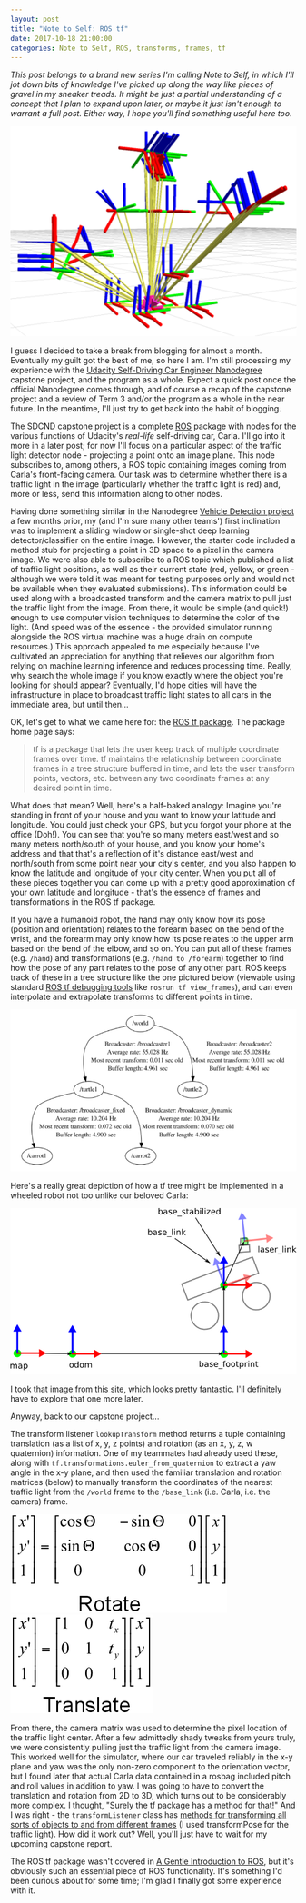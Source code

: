 ```yaml
---
layout: post
title: "Note to Self: ROS tf"
date: 2017-10-18 21:00:00 
categories: Note to Self, ROS, transforms, frames, tf
---
```

*This post belongs to a brand new series I'm calling Note to Self, in which I'll jot down bits of knowledge I've picked up along the way like pieces of gravel in my sneaker treads. It might be just a partial understanding of a concept that I plan to expand upon later, or maybe it just isn't enough to warrant a full post. Either way, I hope you'll find something useful here too.*

![ROS tf example](https://github.com/jeremy-shannon/jeremy-shannon.github.io/blob/master/images/ROS%20tf/tf_title_img.PNG?raw=true)

I guess I decided to take a break from blogging for almost a month. Eventually my guilt got the best of me, so here I am. I'm still processing my experience with the [Udacity Self-Driving Car Engineer Nanodegree](https://udacity.com/drive) capstone project, and the program as a whole. Expect a quick post once the official Nanodegree comes through, and of course a recap of the capstone project and a review of Term 3 and/or the program as a whole in the near future. In the meantime, I'll just try to get back into the habit of blogging.

The SDCND capstone project is a complete [ROS](http://www.ros.org) package with nodes for the various functions of Udacity's *real-life* self-driving car, Carla. I'll go into it more in a later post; for now I'll focus on a particular aspect of the traffic light detector node - projecting a point onto an image plane. This node subscribes to, among others, a ROS topic containing images coming from Carla's front-facing camera. Our task was to determine whether there is a traffic light in the image (particularly whether the traffic light is red) and, more or less, send this information along to other nodes. 

Having done something similar in the Nanodegree [Vehicle Detection project](http://jeremyshannon.com/2017/03/17/udacity-sdcnd-vehicle-detection.html) a few months prior, my (and I'm sure many other teams') first inclination was to implement a sliding window or single-shot deep learning detector/classifier on the entire image. However, the starter code included a method stub for projecting a point in 3D space to a pixel in the camera image. We were also able to subscribe to a ROS topic which published a list of traffic light positions, as well as their current state (red, yellow, or green - although we were told it was meant for testing purposes only and would not be available when they evaluated submissions). This information could be used along with a broadcasted transform and the camera matrix to pull just the traffic light from the image. From there, it would be simple (and quick!) enough to use computer vision techniques to determine the color of the light. (And speed was of the essence - the provided simulator running alongside the ROS virtual machine was a huge drain on compute resources.) This approach appealed to me especially because I've cultivated an appreciation for anything that relieves our algorithm from relying on machine learning inference and reduces processing time. Really, why search the whole image if you know exactly where the object you're looking for should appear? Eventually, I'd hope cities will have the infrastructure in place to broadcast traffic light states to all cars in the immediate area, but until then...

OK, let's get to what we came here for: the [ROS tf package](http://wiki.ros.org/tf). The package home page says: 

> tf is a package that lets the user keep track of multiple coordinate frames over time. tf maintains the relationship between coordinate frames in a tree structure buffered in time, and lets the user transform points, vectors, etc. between any two coordinate frames at any desired point in time.

What does that mean? Well, here's a half-baked analogy: Imagine you're standing in front of your house and you want to know your latitude and longitude. You could just check your GPS, but you forgot your phone at the office (Doh!). You can see that you're so many meters east/west and so many meters north/south of your house, and you know your home's address and that that's a reflection of it's distance east/west and north/south from some point near your city's center, and you also happen to know the latitude and longitude of your city center. When you put all of these pieces together you can come up with a pretty good approximation of your own latitude and longitude - that's the essence of frames and transformations in the ROS tf package. 

If you have a humanoid robot, the hand may only know how its pose (position and orientation) relates to the forearm based on the bend of the wrist, and the forearm may only know how its pose relates to the upper arm based on the bend of the elbow, and so on. You can put all of these frames (e.g. `/hand`) and transformations (e.g. `/hand to /forearm`) together to find how the pose of any part relates to the pose of any other part. ROS keeps track of these in a tree structure like the one pictured below (viewable using standard [ROS tf debugging tools](http://wiki.ros.org/tf/Debugging%20tools) like `rosrun tf view_frames`), and can even interpolate and extrapolate transforms to different points in time.

![tf tree](https://github.com/jeremy-shannon/jeremy-shannon.github.io/blob/master/images/ROS%20tf/tf_tree.PNG?raw=true)

Here's a really great depiction of how a tf tree might be implemented in a wheeled robot not too unlike our beloved Carla:

![tf example](https://github.com/jeremy-shannon/jeremy-shannon.github.io/blob/master/images/ROS%20tf/tf_example.png?raw=true)

I took that image from [this site](http://library.isr.ist.utl.pt/docs/roswiki/hector_slam(2f)Tutorials(2f)SettingUpForYourRobot.html), which looks pretty fantastic. I'll definitely have to explore that one more later.

Anyway, back to our capstone project... 

The transform listener `lookupTransform` method returns a tuple containing translation (as a list of x, y, z points) and rotation (as an x, y, z, w quaternion) information. One of my teammates had already used these, along with `tf.transformations.euler_from_quaternion` to extract a yaw angle in the x-y plane, and then used the familiar translation and rotation matrices (below) to manually transform the coordinates of the nearest traffic light from the `/world` frame to the `/base_link` (i.e. Carla, i.e. the camera) frame. 

![rotate](https://github.com/jeremy-shannon/jeremy-shannon.github.io/blob/master/images/ROS%20tf/rotate.png?raw=true)
![translate](https://github.com/jeremy-shannon/jeremy-shannon.github.io/blob/master/images/ROS%20tf/translate.png?raw=true)

From there, the camera matrix was used to determine the pixel location of the traffic light center. After a few admittedly shady tweaks from yours truly, we were consistently pulling just the traffic light from the camera image. This worked well for the simulator, where our car traveled reliably in the x-y plane and yaw was the only non-zero component to the orientation vector, but I found later that actual Carla data contained in a rosbag included pitch and roll values in addition to yaw. I was going to have to convert the translation and rotation from 2D to 3D, which turns out to be considerably more complex. I thought, "Surely the tf package has a method for that!" And I was right - the `transformListener` class has [methods for transforming all sorts of objects to and from different frames](http://wiki.ros.org/tf/TfUsingPython) (I used transformPose for the traffic light). How did it work out? Well, you'll just have to wait for my upcoming capstone report. 

The ROS tf package wasn't covered in [A Gentle Introduction to ROS](https://www.cse.sc.edu/~jokane/agitr/), but it's obviously such an essential piece of ROS functionality. It's something I'd been curious about for some time; I'm glad I finally got some experience with it. 